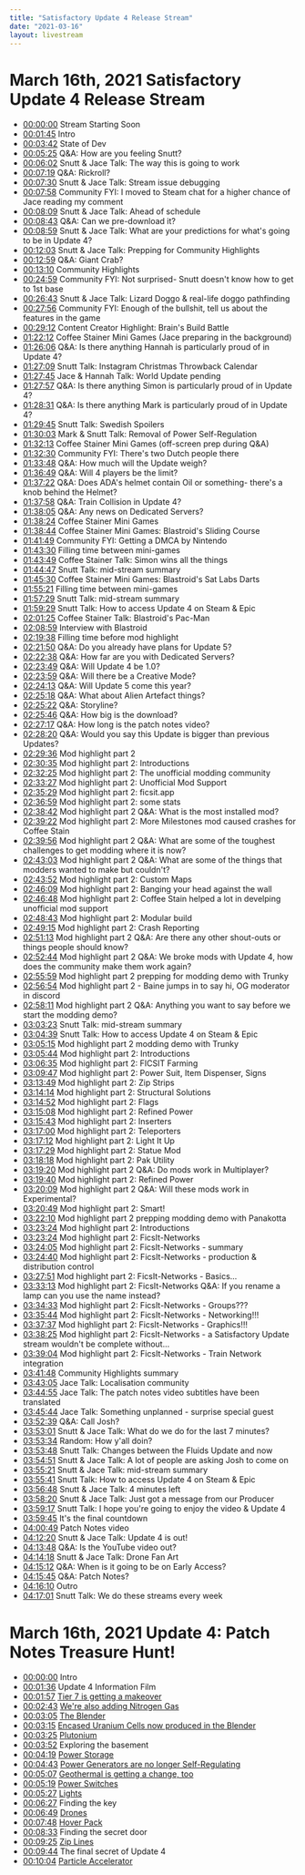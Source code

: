 ```yaml
---
title: "Satisfactory Update 4 Release Stream"
date: "2021-03-16"
layout: livestream
---
```

# March 16th, 2021 Satisfactory Update 4 Release Stream
* [00:00:00](https://youtu.be/Gdz6SUv9Om4?t=0) Stream Starting Soon
* [00:01:45](https://youtu.be/Gdz6SUv9Om4?t=105) Intro
* [00:03:42](https://youtu.be/Gdz6SUv9Om4?t=222) State of Dev
* [00:05:25](https://youtu.be/Gdz6SUv9Om4?t=325) Q&A: How are you feeling Snutt?
* [00:06:02](https://youtu.be/Gdz6SUv9Om4?t=362) Snutt & Jace Talk: The way this is going to work
* [00:07:19](https://youtu.be/Gdz6SUv9Om4?t=439) Q&A: Rickroll?
* [00:07:30](https://youtu.be/Gdz6SUv9Om4?t=450) Snutt & Jace Talk: Stream issue debugging
* [00:07:58](https://youtu.be/Gdz6SUv9Om4?t=478) Community FYI: I moved to Steam chat for a higher chance of Jace reading my comment
* [00:08:09](https://youtu.be/Gdz6SUv9Om4?t=489) Snutt & Jace Talk: Ahead of schedule
* [00:08:43](https://youtu.be/Gdz6SUv9Om4?t=523) Q&A: Can we pre-download it?
* [00:08:59](https://youtu.be/Gdz6SUv9Om4?t=539) Snutt & Jace Talk: What are your predictions for what's going to be in Update 4?
* [00:12:03](https://youtu.be/Gdz6SUv9Om4?t=723) Snutt & Jace Talk: Prepping for Community Highlights
* [00:12:59](https://youtu.be/Gdz6SUv9Om4?t=779) Q&A: Giant Crab?
* [00:13:10](https://youtu.be/Gdz6SUv9Om4?t=790) Community Highlights
* [00:24:59](https://youtu.be/Gdz6SUv9Om4?t=1499) Community FYI: Not surprised- Snutt doesn't know how to get to 1st base
* [00:26:43](https://youtu.be/Gdz6SUv9Om4?t=1603) Snutt & Jace Talk: Lizard Doggo & real-life doggo pathfinding
* [00:27:56](https://youtu.be/Gdz6SUv9Om4?t=1676) Community FYI: Enough of the bullshit, tell us about the features in the game
* [00:29:12](https://youtu.be/Gdz6SUv9Om4?t=1752) Content Creator Highlight: Brain's Build Battle
* [01:22:12](https://youtu.be/Gdz6SUv9Om4?t=4932) Coffee Stainer Mini Games (Jace preparing in the background)
* [01:26:06](https://youtu.be/Gdz6SUv9Om4?t=5166) Q&A: Is there anything Hannah is particularly proud of in Update 4?
* [01:27:09](https://youtu.be/Gdz6SUv9Om4?t=5229) Snutt Talk: Instagram Christmas Throwback Calendar
* [01:27:45](https://youtu.be/Gdz6SUv9Om4?t=5265) Jace & Hannah Talk: World Update pending
* [01:27:57](https://youtu.be/Gdz6SUv9Om4?t=5277) Q&A: Is there anything Simon is particularly proud of in Update 4?
* [01:28:31](https://youtu.be/Gdz6SUv9Om4?t=5311) Q&A: Is there anything Mark is particularly proud of in Update 4?
* [01:29:45](https://youtu.be/Gdz6SUv9Om4?t=5385) Snutt Talk: Swedish Spoilers
* [01:30:03](https://youtu.be/Gdz6SUv9Om4?t=5403) Mark & Snutt Talk: Removal of Power Self-Regulation
* [01:32:13](https://youtu.be/Gdz6SUv9Om4?t=5533) Coffee Stainer Mini Games (off-screen prep during Q&A)
* [01:32:30](https://youtu.be/Gdz6SUv9Om4?t=5550) Community FYI: There's two Dutch people there
* [01:33:48](https://youtu.be/Gdz6SUv9Om4?t=5628) Q&A: How much will the Update weigh?
* [01:36:49](https://youtu.be/Gdz6SUv9Om4?t=5809) Q&A: Will 4 players be the limit?
* [01:37:22](https://youtu.be/Gdz6SUv9Om4?t=5842) Q&A: Does ADA's helmet contain Oil or something- there's a knob behind the Helmet?
* [01:37:58](https://youtu.be/Gdz6SUv9Om4?t=5878) Q&A: Train Collision in Update 4?
* [01:38:05](https://youtu.be/Gdz6SUv9Om4?t=5885) Q&A: Any news on Dedicated Servers?
* [01:38:24](https://youtu.be/Gdz6SUv9Om4?t=5904) Coffee Stainer Mini Games
* [01:38:44](https://youtu.be/Gdz6SUv9Om4?t=5924) Coffee Stainer Mini Games: Blastroid's Sliding Course
* [01:41:49](https://youtu.be/Gdz6SUv9Om4?t=6109) Community FYI: Getting a DMCA by Nintendo
* [01:43:30](https://youtu.be/Gdz6SUv9Om4?t=6210) Filling time between mini-games
* [01:43:49](https://youtu.be/Gdz6SUv9Om4?t=6229) Coffee Stainer Talk: Simon wins all the things
* [01:44:47](https://youtu.be/Gdz6SUv9Om4?t=6287) Snutt Talk: mid-stream summary
* [01:45:30](https://youtu.be/Gdz6SUv9Om4?t=6330) Coffee Stainer Mini Games: Blastroid's Sat Labs Darts
* [01:55:21](https://youtu.be/Gdz6SUv9Om4?t=6921) Filling time between mini-games
* [01:57:29](https://youtu.be/Gdz6SUv9Om4?t=7049) Snutt Talk: mid-stream summary
* [01:59:29](https://youtu.be/Gdz6SUv9Om4?t=7169) Snutt Talk: How to access Update 4 on Steam & Epic
* [02:01:25](https://youtu.be/Gdz6SUv9Om4?t=7285) Coffee Stainer Talk: Blastroid's Pac-Man
* [02:08:59](https://youtu.be/Gdz6SUv9Om4?t=7739) Interview with Blastroid
* [02:19:38](https://youtu.be/Gdz6SUv9Om4?t=8378) Filling time before mod highlight
* [02:21:50](https://youtu.be/Gdz6SUv9Om4?t=8510) Q&A: Do you already have plans for Update 5?
* [02:22:38](https://youtu.be/Gdz6SUv9Om4?t=8558) Q&A: How far are you with Dedicated Servers?
* [02:23:49](https://youtu.be/Gdz6SUv9Om4?t=8629) Q&A: Will Update 4 be 1.0?
* [02:23:59](https://youtu.be/Gdz6SUv9Om4?t=8639) Q&A: Will there be a Creative Mode?
* [02:24:13](https://youtu.be/Gdz6SUv9Om4?t=8653) Q&A: Will Update 5 come this year?
* [02:25:18](https://youtu.be/Gdz6SUv9Om4?t=8718) Q&A: What about Alien Artefact things?
* [02:25:22](https://youtu.be/Gdz6SUv9Om4?t=8722) Q&A: Storyline?
* [02:25:46](https://youtu.be/Gdz6SUv9Om4?t=8746) Q&A: How big is the download?
* [02:27:17](https://youtu.be/Gdz6SUv9Om4?t=8837) Q&A: How long is the patch notes video?
* [02:28:20](https://youtu.be/Gdz6SUv9Om4?t=8900) Q&A: Would you say this Update is bigger than previous Updates?
* [02:29:36](https://youtu.be/Gdz6SUv9Om4?t=8976) Mod highlight part 2
* [02:30:35](https://youtu.be/Gdz6SUv9Om4?t=9035) Mod highlight part 2: Introductions
* [02:32:25](https://youtu.be/Gdz6SUv9Om4?t=9145) Mod highlight part 2: The unofficial modding community
* [02:33:27](https://youtu.be/Gdz6SUv9Om4?t=9207) Mod highlight part 2: Unofficial Mod Support
* [02:35:29](https://youtu.be/Gdz6SUv9Om4?t=9329) Mod highlight part 2: ficsit.app
* [02:36:59](https://youtu.be/Gdz6SUv9Om4?t=9419) Mod highlight part 2: some stats
* [02:38:42](https://youtu.be/Gdz6SUv9Om4?t=9522) Mod highlight part 2 Q&A: What is the most installed mod?
* [02:39:22](https://youtu.be/Gdz6SUv9Om4?t=9562) Mod highlight part 2: More Milestones mod caused crashes for Coffee Stain
* [02:39:56](https://youtu.be/Gdz6SUv9Om4?t=9596) Mod highlight part 2 Q&A: What are some of the toughest challenges to get modding where it is now?
* [02:43:03](https://youtu.be/Gdz6SUv9Om4?t=9783) Mod highlight part 2 Q&A: What are some of the things that modders wanted to make but couldn't?
* [02:43:52](https://youtu.be/Gdz6SUv9Om4?t=9832) Mod highlight part 2: Custom Maps
* [02:46:09](https://youtu.be/Gdz6SUv9Om4?t=9969) Mod highlight part 2: Banging your head against the wall
* [02:46:48](https://youtu.be/Gdz6SUv9Om4?t=10008) Mod highlight part 2: Coffee Stain helped a lot in develping unofficial mod support
* [02:48:43](https://youtu.be/Gdz6SUv9Om4?t=10123) Mod highlight part 2: Modular build
* [02:49:15](https://youtu.be/Gdz6SUv9Om4?t=10155) Mod highlight part 2: Crash Reporting
* [02:51:13](https://youtu.be/Gdz6SUv9Om4?t=10273) Mod highlight part 2 Q&A: Are there any other shout-outs or things people should know?
* [02:52:44](https://youtu.be/Gdz6SUv9Om4?t=10364) Mod highlight part 2 Q&A: We broke mods with Update 4, how does the community make them work again?
* [02:55:59](https://youtu.be/Gdz6SUv9Om4?t=10559) Mod highlight part 2 prepping for modding demo with Trunky
* [02:56:54](https://youtu.be/Gdz6SUv9Om4?t=10614) Mod highlight part 2 - Baine jumps in to say hi, OG moderator in discord
* [02:58:11](https://youtu.be/Gdz6SUv9Om4?t=10691) Mod highlight part 2 Q&A: Anything you want to say before we start the modding demo?
* [03:03:23](https://youtu.be/Gdz6SUv9Om4?t=11003) Snutt Talk: mid-stream summary
* [03:04:39](https://youtu.be/Gdz6SUv9Om4?t=11079) Snutt Talk: How to access Update 4 on Steam & Epic
* [03:05:15](https://youtu.be/Gdz6SUv9Om4?t=11115) Mod highlight part 2 modding demo with Trunky
* [03:05:44](https://youtu.be/Gdz6SUv9Om4?t=11144) Mod highlight part 2: Introductions
* [03:06:35](https://youtu.be/Gdz6SUv9Om4?t=11195) Mod highlight part 2: FICSIT Farming
* [03:09:47](https://youtu.be/Gdz6SUv9Om4?t=11387) Mod highlight part 2: Power Suit, Item Dispenser, Signs
* [03:13:49](https://youtu.be/Gdz6SUv9Om4?t=11629) Mod highlight part 2: Zip Strips
* [03:14:14](https://youtu.be/Gdz6SUv9Om4?t=11654) Mod highlight part 2: Structural Solutions
* [03:14:52](https://youtu.be/Gdz6SUv9Om4?t=11692) Mod highlight part 2: Flags
* [03:15:08](https://youtu.be/Gdz6SUv9Om4?t=11708) Mod highlight part 2: Refined Power
* [03:15:43](https://youtu.be/Gdz6SUv9Om4?t=11743) Mod highlight part 2: Inserters
* [03:17:00](https://youtu.be/Gdz6SUv9Om4?t=11820) Mod highlight part 2: Teleporters
* [03:17:12](https://youtu.be/Gdz6SUv9Om4?t=11832) Mod highlight part 2: Light It Up
* [03:17:29](https://youtu.be/Gdz6SUv9Om4?t=11849) Mod highlight part 2: Statue Mod
* [03:18:18](https://youtu.be/Gdz6SUv9Om4?t=11898) Mod highlight part 2: Pak Utility
* [03:19:20](https://youtu.be/Gdz6SUv9Om4?t=11960) Mod highlight part 2 Q&A: Do mods work in Multiplayer?
* [03:19:40](https://youtu.be/Gdz6SUv9Om4?t=11980) Mod highlight part 2: Refined Power
* [03:20:09](https://youtu.be/Gdz6SUv9Om4?t=12009) Mod highlight part 2 Q&A: Will these mods work in Experimental?
* [03:20:49](https://youtu.be/Gdz6SUv9Om4?t=12049) Mod highlight part 2: Smart!
* [03:22:10](https://youtu.be/Gdz6SUv9Om4?t=12130) Mod highlight part 2 prepping modding demo with Panakotta
* [03:23:24](https://youtu.be/Gdz6SUv9Om4?t=12204) Mod highlight part 2: Introductions
* [03:23:24](https://youtu.be/Gdz6SUv9Om4?t=12204) Mod highlight part 2: FicsIt-Networks
* [03:24:05](https://youtu.be/Gdz6SUv9Om4?t=12245) Mod highlight part 2: FicsIt-Networks - summary
* [03:24:40](https://youtu.be/Gdz6SUv9Om4?t=12280) Mod highlight part 2: FicsIt-Networks - production & distribution control
* [03:27:51](https://youtu.be/Gdz6SUv9Om4?t=12471) Mod highlight part 2: FicsIt-Networks - Basics...
* [03:33:13](https://youtu.be/Gdz6SUv9Om4?t=12793) Mod highlight part 2: FicsIt-Networks Q&A: If you rename a lamp can you use the name instead?
* [03:34:33](https://youtu.be/Gdz6SUv9Om4?t=12873) Mod highlight part 2: FicsIt-Networks - Groups???
* [03:35:44](https://youtu.be/Gdz6SUv9Om4?t=12944) Mod highlight part 2: FicsIt-Networks - Networking!!!
* [03:37:37](https://youtu.be/Gdz6SUv9Om4?t=13057) Mod highlight part 2: FicsIt-Networks - Graphics!!!
* [03:38:25](https://youtu.be/Gdz6SUv9Om4?t=13105) Mod highlight part 2: FicsIt-Networks - a Satisfactory Update stream wouldn't be complete without...
* [03:39:04](https://youtu.be/Gdz6SUv9Om4?t=13144) Mod highlight part 2: FicsIt-Networks - Train Network integration
* [03:41:48](https://youtu.be/Gdz6SUv9Om4?t=13308) Community Highlights summary
* [03:43:05](https://youtu.be/Gdz6SUv9Om4?t=13385) Jace Talk: Localisation community
* [03:44:55](https://youtu.be/Gdz6SUv9Om4?t=13495) Jace Talk: The patch notes video subtitles have been translated
* [03:45:44](https://youtu.be/Gdz6SUv9Om4?t=13544) Jace Talk: Something unplanned - surprise special guest
* [03:52:39](https://youtu.be/Gdz6SUv9Om4?t=13959) Q&A: Call Josh?
* [03:53:01](https://youtu.be/Gdz6SUv9Om4?t=13981) Snutt & Jace Talk: What do we do for the last 7 minutes?
* [03:53:34](https://youtu.be/Gdz6SUv9Om4?t=14014) Random: How y'all doin?
* [03:53:48](https://youtu.be/Gdz6SUv9Om4?t=14028) Snutt Talk: Changes between the Fluids Update and now
* [03:54:51](https://youtu.be/Gdz6SUv9Om4?t=14091) Snutt & Jace Talk: A lot of people are asking Josh to come on
* [03:55:21](https://youtu.be/Gdz6SUv9Om4?t=14121) Snutt & Jace Talk: mid-stream summary
* [03:55:41](https://youtu.be/Gdz6SUv9Om4?t=14141) Snutt Talk: How to access Update 4 on Steam & Epic
* [03:56:48](https://youtu.be/Gdz6SUv9Om4?t=14208) Snutt & Jace Talk: 4 minutes left
* [03:58:20](https://youtu.be/Gdz6SUv9Om4?t=14300) Snutt & Jace Talk: Just got a message from our Producer
* [03:59:17](https://youtu.be/Gdz6SUv9Om4?t=14357) Snutt Talk: I hope you're going to enjoy the video & Update 4
* [03:59:45](https://youtu.be/Gdz6SUv9Om4?t=14385) It's the final countdown
* [04:00:49](https://youtu.be/Gdz6SUv9Om4?t=14449) Patch Notes video
* [04:12:20](https://youtu.be/Gdz6SUv9Om4?t=15140) Snutt & Jace Talk: Update 4 is out!
* [04:13:48](https://youtu.be/Gdz6SUv9Om4?t=15228) Q&A: Is the YouTube video out?
* [04:14:18](https://youtu.be/Gdz6SUv9Om4?t=15258) Snutt & Jace Talk: Drone Fan Art
* [04:15:12](https://youtu.be/Gdz6SUv9Om4?t=15312) Q&A: When is it going to be on Early Access?
* [04:15:45](https://youtu.be/Gdz6SUv9Om4?t=15345) Q&A: Patch Notes?
* [04:16:10](https://youtu.be/Gdz6SUv9Om4?t=15370) Outro
* [04:17:01](https://youtu.be/Gdz6SUv9Om4?t=15421) Snutt Talk: We do these streams every week

# March 16th, 2021 Update 4: Patch Notes Treasure Hunt!
* [00:00:00](https://youtu.be/Dp77ih_XmkY?t=0) Intro
* [00:01:36](https://youtu.be/Dp77ih_XmkY?t=96) Update 4 Information Film
* [00:01:57](https://youtu.be/Dp77ih_XmkY?t=117) [Tier 7 is getting a makeover](./transcriptions/yt-Dp77ih_XmkY,117.674411,163.625.md)
* [00:02:43](https://youtu.be/Dp77ih_XmkY?t=163) [We're also adding Nitrogen Gas](./transcriptions/yt-Dp77ih_XmkY,163.625,185.58333333333334.md)
* [00:03:05](https://youtu.be/Dp77ih_XmkY?t=185) [The Blender](./transcriptions/yt-Dp77ih_XmkY,185.58333333333334,195.325577.md)
* [00:03:15](https://youtu.be/Dp77ih_XmkY?t=195) [Encased Uranium Cells now produced in the Blender](./transcriptions/yt-Dp77ih_XmkY,195.325577,205.875.md)
* [00:03:25](https://youtu.be/Dp77ih_XmkY?t=205) [Plutonium](./transcriptions/yt-Dp77ih_XmkY,205.875,228.767243.md)
* [00:03:52](https://youtu.be/Dp77ih_XmkY?t=232) Exploring the basement
* [00:04:19](https://youtu.be/Dp77ih_XmkY?t=259) [Power Storage](./transcriptions/yt-Dp77ih_XmkY,259.82206,283.432566.md)
* [00:04:43](https://youtu.be/Dp77ih_XmkY?t=283) [Power Generators are no longer Self-Regulating](./transcriptions/yt-Dp77ih_XmkY,283.432566,307.5833333333333.md)
* [00:05:07](https://youtu.be/Dp77ih_XmkY?t=307) [Geothermal is getting a change, too](./transcriptions/yt-Dp77ih_XmkY,307.5833333333333,319.2083333333333.md)
* [00:05:19](https://youtu.be/Dp77ih_XmkY?t=319) [Power Switches](./transcriptions/yt-Dp77ih_XmkY,319.2083333333333,327.0833333333333.md)
* [00:05:27](https://youtu.be/Dp77ih_XmkY?t=327) [Lights](./transcriptions/yt-Dp77ih_XmkY,327.0833333333333,372.0833333333333.md)
* [00:06:27](https://youtu.be/Dp77ih_XmkY?t=387) Finding the key
* [00:06:49](https://youtu.be/Dp77ih_XmkY?t=409) [Drones](./transcriptions/yt-Dp77ih_XmkY,409.4583333333333,458.9583333333333.md)
* [00:07:48](https://youtu.be/Dp77ih_XmkY?t=468) [Hover Pack](./transcriptions/yt-Dp77ih_XmkY,468.081481,498.0833333333333.md)
* [00:08:33](https://youtu.be/Dp77ih_XmkY?t=513) Finding the secret door
* [00:09:25](https://youtu.be/Dp77ih_XmkY?t=565) [Zip Lines](./transcriptions/yt-Dp77ih_XmkY,565.625,573.0833333333334.md)
* [00:09:44](https://youtu.be/Dp77ih_XmkY?t=584) The final secret of Update 4
* [00:10:04](https://youtu.be/Dp77ih_XmkY?t=604) [Particle Accelerator](./transcriptions/yt-Dp77ih_XmkY,604.9583333333334,639.8333333333334.md)

